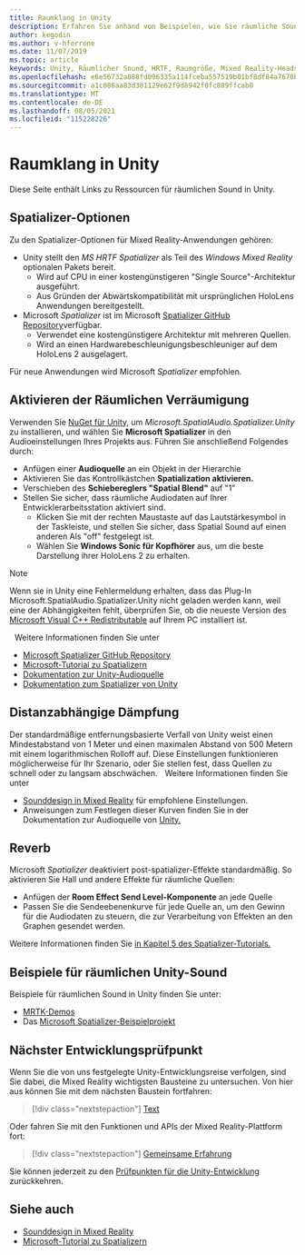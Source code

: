 ```yaml
---
title: Raumklang in Unity
description: Erfahren Sie anhand von Beispielen, wie Sie räumliche Sounds von einem bestimmten 3D-Punkt in Ihrer Unity-Szene wiedergeben und mildern.
author: kegodin
ms.author: v-hferrone
ms.date: 11/07/2019
ms.topic: article
keywords: Unity, Räumlicher Sound, HRTF, Raumgröße, Mixed Reality-Headset, Windows Mixed Reality-Headset, Virtual Reality-Headset, MRTK, Mixed Reality Toolkit, Spatializer, Hall
ms.openlocfilehash: e6e56732a888fd096335a114fceba557519b01bf8df84a7670b9265f46c75a34
ms.sourcegitcommit: a1c086aa83d381129e62f9d8942f0fc889ffcab0
ms.translationtype: MT
ms.contentlocale: de-DE
ms.lasthandoff: 08/05/2021
ms.locfileid: "115228226"
---
```

# <a name="spatial-sound-in-unity"></a>Raumklang in Unity

Diese Seite enthält Links zu Ressourcen für räumlichen Sound in Unity.

## <a name="spatializer-options"></a>Spatializer-Optionen

Zu den Spatializer-Optionen für Mixed Reality-Anwendungen gehören:
* Unity stellt den *MS HRTF Spatializer* als Teil des *Windows Mixed Reality* optionalen Pakets bereit.
  * Wird auf CPU in einer kostengünstigeren "Single Source"-Architektur ausgeführt.
  * Aus Gründen der Abwärtskompatibilität mit ursprünglichen HoloLens Anwendungen bereitgestellt.
* Microsoft *Spatializer* ist im Microsoft [Spatializer GitHub Repository](https://github.com/microsoft/spatialaudio-unity)verfügbar.
  * Verwendet eine kostengünstigere Architektur mit mehreren Quellen.
  * Wird an einen Hardwarebeschleunigungsbeschleuniger auf dem HoloLens 2 ausgelagert. 

Für neue Anwendungen wird Microsoft *Spatializer* empfohlen.

## <a name="enable-spatialization"></a>Aktivieren der Räumlichen Verräumigung

Verwenden Sie [NuGet für Unity,](https://github.com/GlitchEnzo/NuGetForUnity/releases/latest) um _Microsoft.SpatialAudio.Spatializer.Unity_ zu installieren, und wählen Sie **Microsoft Spatializer** in den Audioeinstellungen Ihres Projekts aus. Führen Sie anschließend Folgendes durch:
* Anfügen einer **Audioquelle** an ein Objekt in der Hierarchie
* Aktivieren Sie das Kontrollkästchen **Spatialization aktivieren.**
* Verschieben des **Schiebereglers "Spatial Blend"** auf "1"
* Stellen Sie sicher, dass räumliche Audiodaten auf Ihrer Entwicklerarbeitsstation aktiviert sind. 
    * Klicken Sie mit der rechten Maustaste auf das Lautstärkesymbol in der Taskleiste, und stellen Sie sicher, dass Spatial Sound auf einen anderen Als "off" festgelegt ist. 
    * Wählen Sie **Windows Sonic für Kopfhörer** aus, um die beste Darstellung ihrer HoloLens 2 zu erhalten.

>[!NOTE]
>Wenn sie in Unity eine Fehlermeldung erhalten, dass das Plug-In Microsoft.SpatialAudio.Spatializer.Unity nicht geladen werden kann, weil eine der Abhängigkeiten fehlt, überprüfen Sie, ob die neueste Version des [Microsoft Visual C++ Redistributable](https://support.microsoft.com/en-us/help/2977003/the-latest-supported-visual-c-downloads) auf Ihrem PC installiert ist.

   Weitere Informationen finden Sie unter
* [Microsoft Spatializer GitHub Repository](https://github.com/microsoft/spatialaudio-unity)
* [Microsoft-Tutorial zu Spatializern](tutorials/unity-spatial-audio-ch1.md)
* [Dokumentation zur Unity-Audioquelle](https://docs.unity3d.com/2019.3/Documentation/Manual/class-AudioSource.html)
* [Dokumentation zum Spatializer von Unity](https://docs.unity3d.com/Manual/VRAudioSpatializer.html)

## <a name="distance-based-attenuation"></a>Distanzabhängige Dämpfung

Der standardmäßige entfernungsbasierte Verfall von Unity weist einen Mindestabstand von 1 Meter und einen maximalen Abstand von 500 Metern mit einem logarithmischen Rolloff auf. Diese Einstellungen funktionieren möglicherweise für Ihr Szenario, oder Sie stellen fest, dass Quellen zu schnell oder zu langsam abschwächen.    Weitere Informationen finden Sie unter
* [Sounddesign in Mixed Reality](../../design/spatial-sound-design.md) für empfohlene Einstellungen.
* Anweisungen zum Festlegen dieser Kurven finden Sie in der Dokumentation zur Audioquelle von [Unity.](https://docs.unity3d.com/2019.3/Documentation/Manual/class-AudioSource.html)

## <a name="reverb"></a>Reverb

Microsoft _Spatializer_ deaktiviert post-spatializer-Effekte standardmäßig. So aktivieren Sie Hall und andere Effekte für räumliche Quellen:
* Anfügen der **Room Effect Send Level-Komponente** an jede Quelle
* Passen Sie die Sendeebenenkurve für jede Quelle an, um den Gewinn für die Audiodaten zu steuern, die zur Verarbeitung von Effekten an den Graphen gesendet werden.

Weitere Informationen finden Sie [in Kapitel 5 des Spatializer-Tutorials.](tutorials/unity-spatial-audio-ch5.md)

## <a name="unity-spatial-sound-examples"></a>Beispiele für räumlichen Unity-Sound

Beispiele für räumlichen Sound in Unity finden Sie unter:
* [MRTK-Demos](https://github.com/microsoft/MixedRealityToolkit-Unity/tree/mrtk_release/Assets/MixedRealityToolkit.Examples/Demos/Audio)
* Das [Microsoft Spatializer-Beispielprojekt](https://github.com/microsoft/spatialaudio-unity/tree/master/Samples/MicrosoftSpatializerSample)

## <a name="next-development-checkpoint"></a>Nächster Entwicklungsprüfpunkt

Wenn Sie die von uns festgelegte Unity-Entwicklungsreise verfolgen, sind Sie dabei, die Mixed Reality wichtigsten Bausteine zu untersuchen. Von hier aus können Sie mit dem nächsten Baustein fortfahren:

> [!div class="nextstepaction"]
> [Text](text-in-unity.md)

Oder fahren Sie mit den Funktionen und APIs der Mixed Reality-Plattform fort:

> [!div class="nextstepaction"]
> [Gemeinsame Erfahrung](shared-experiences-in-unity.md)

Sie können jederzeit zu den [Prüfpunkten für die Unity-Entwicklung](unity-development-overview.md#2-core-building-blocks) zurückkehren.

## <a name="see-also"></a>Siehe auch

* [Sounddesign in Mixed Reality](../../design/spatial-sound-design.md)
* [Microsoft-Tutorial zu Spatializern](tutorials/unity-spatial-audio-ch1.md)
